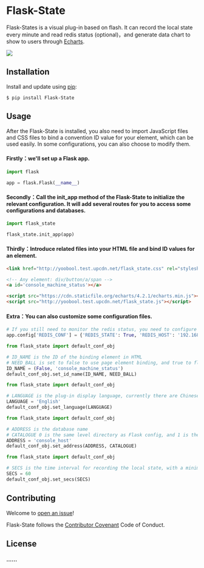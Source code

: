 # Flask-State

Flask-States is a visual plug-in based on flash. It can record the local state every minute and read redis status (optional)，and generate data chart to show to users through [Echarts](https://github.com/apache/incubator-echarts).

[![](https://img.shields.io/badge/license-MIT-green.svg?style=flat-square)](https://github.com/yoobool/flask-state/blob/master/LICENSE)



## Installation
Install and update using [pip](https://pip.pypa.io/en/stable/quickstart/):
```
$ pip install Flask-State
```


## Usage

After the Flask-State is installed, you also need to import JavaScript files and CSS files to bind a convention ID value for your element, which can be used easily. In some configurations, you can also choose to modify them.


#### Firstly：we'll set up a Flask app.
```python
import flask

app = flask.Flask(__name__)
```

#### Secondly：Call the init_app method of the Flask-State to initialize the relevant configuration. It will add several routes for you to access some configurations and databases.
```python
import flask_state

flask_state.init_app(app)
```

#### Thirdly：Introduce related files into your HTML file and bind ID values for an element.
```html
<link href="http://yoobool.test.upcdn.net/flask_state.css" rel="stylesheet">

<!-- Any element: div/button/a/span -->
<a id='console_machine_status'></a>

<script src="https://cdn.staticfile.org/echarts/4.2.1/echarts.min.js"></script>
<script src="http://yoobool.test.upcdn.net/flask_state.js"></script>
```

#### Extra：You can also customize some configuration files.
```python
# If you still need to monitor the redis status, you need to configure your redis status on the Flask app
app.config['REDIS_CONF'] = {'REDIS_STATE': True, 'REDIS_HOST': '192.168.1.2', 'REDIS_PORT':16379, 'REDIS_PASSWORD': 'fish09'}
```

```python
from flask_state import default_conf_obj

# ID_NAME is the ID of the binding element in HTML
# NEED_BALL is set to false to use page element binding, and true to float ball binding
ID_NAME = (False, 'console_machine_status')
default_conf_obj.set_id_name(ID_NAME, NEED_BALL)
```

```python
from flask_state import default_conf_obj

# LANGUAGE is the plug-in display language, currently there are Chinese，English
LANGUAGE = 'English'
default_conf_obj.set_language(LANGUAGE)
```

```python
from flask_state import default_conf_obj

# ADDRESS is the database name
# CATALOGUE 0 is the same level directory as Flask config, and 1 is the superior directory of Flask config
ADDRESS = 'console_host'
default_conf_obj.set_address(ADDRESS, CATALOGUE)
```

```python
from flask_state import default_conf_obj

# SECS is the time interval for recording the local state, with a minimum interval of 10 seconds
SECS = 60
default_conf_obj.set_secs(SECS)
```



## Contributing
Welcome to [open an issue](https://github.com/yoobool/flask-state/issues/new)!

Flask-State follows the [Contributor Covenant](https://www.contributor-covenant.org/version/1/3/0/code-of-conduct/) Code of Conduct.


## License
#### ......